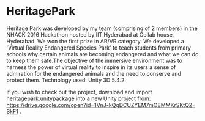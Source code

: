 # HeritagePark
Heritage Park was developed by my team (comprising of 2 members) in the NHACK 2016 Hackathon hosted by IIT Hyderabad at Collab house, Hyderabad. We won the first prize in AR/VR category. We developed a 'Virtual Reality Endangered Species Park' to teach students from primary schools why certain animals are becoming endangered and what we can do to keep them safe.The objective of the immersive environment was to harness the power of virtual reality to inspire in its users a sense of admiration for the endangered animals and the need to conserve and protect them.  Technology used: Unity 3D 5.4.2.

If you wish to check out the project, download and import heritagepark.unitypackage into a new Unity project from: https://drive.google.com/open?id=1VnJ-kQgDCUZYEM7mO8MMKrSKtQ2-SkF1 .
